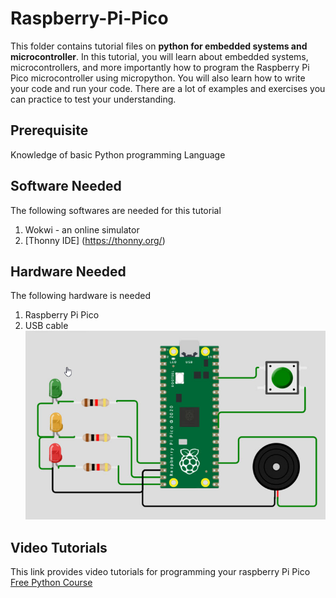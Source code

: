 # Raspberry-Pi-Pico
This folder contains tutorial files on **python for embedded systems and microcontroller**. 
In this tutorial, you will learn about embedded systems, microcontrollers, and more importantly how to program the Raspberry Pi Pico microcontroller using micropython. 
You will also learn how to write your code and run your code.  There are a lot of examples and exercises you can practice to test your understanding. 

## Prerequisite
Knowledge of basic Python programming Language 
## Software Needed 
The following softwares are needed for this tutorial 
1. Wokwi - an online simulator 
2. [Thonny IDE] (https://thonny.org/)
## Hardware  Needed
The following hardware is needed 
1. Raspberry Pi Pico 
2. USB cable
![Raspberry Pi Pico](https://github.com/eolaks/Raspberry-Pi-Pico/blob/main/Pico.jpg)
## Video Tutorials 
This link provides video tutorials for programming your raspberry Pi Pico
[Free Python Course](https://www.youtube.com/channel/UCROdvlX2Nm1AR2eaLSQKHsQ)
